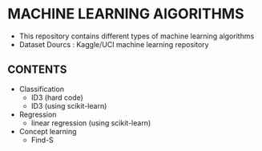 # MACHINE LEARNING AlGORITHMS
<ul>
  <li>This repository contains different types of machine learning algorithms</li>
  <li>Dataset Dourcs : Kaggle/UCI machine learning repository</li>
 </ul>

## CONTENTS
  - Classification
    - ID3 (hard code)
    - ID3 (using scikit-learn)
  - Regression
    - linear regression (using scikit-learn)
  - Concept learning
    - Find-S

